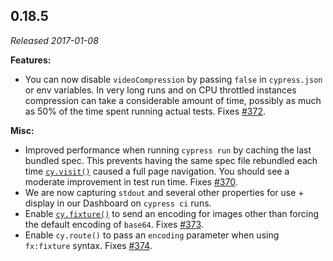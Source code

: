 ## 0.18.5

_Released 2017-01-08_

**Features:**

- You can now disable `videoCompression` by passing `false` in `cypress.json` or
  env variables. In very long runs and on CPU throttled instances compression
  can take a considerable amount of time, possibly as much as 50% of the time
  spent running actual tests. Fixes
  [#372](https://github.com/cypress-io/cypress/issues/372).

**Misc:**

- Improved performance when running `cypress run` by caching the last bundled
  spec. This prevents having the same spec file rebundled each time
  [`cy.visit()`](/api/commands/visit) caused a full page navigation. You should
  see a moderate improvement in test run time. Fixes
  [#370](https://github.com/cypress-io/cypress/issues/370).
- We are now capturing `stdout` and several other properties for use + display
  in our Dashboard on `cypress ci` runs.
- Enable [`cy.fixture()`](/api/commands/fixture) to send an encoding for images
  other than forcing the default encoding of `base64`. Fixes
  [#373](https://github.com/cypress-io/cypress/issues/373).
- Enable `cy.route()` to pass an `encoding` parameter when using `fx:fixture`
  syntax. Fixes [#374](https://github.com/cypress-io/cypress/issues/374).

